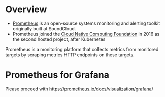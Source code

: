 # Overview
* [Prometheus](https://github.com/prometheus) is an open-source systems monitoring and alerting toolkit originally built at SoundCloud.
* Prometheus joined the [Cloud Native Computing Foundation](https://cncf.io/) in 2016 as the second hosted project, after Kubernetes

Prometheus is a monitoring platform that collects metrics from monitored targets by scraping metrics HTTP endpoints on these targets.


# Prometheus for Grafana
Please proceed with https://prometheus.io/docs/visualization/grafana/
